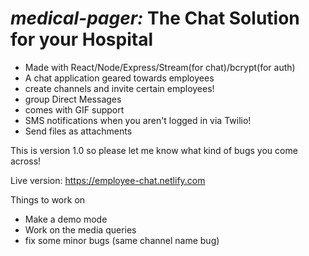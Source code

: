 # *medical-pager:* The Chat Solution for your Hospital
  - Made with React/Node/Express/Stream(for chat)/bcrypt(for auth)
  - A chat application geared towards employees
  - create channels and invite certain employees!
  - group Direct Messages
  - comes with GIF support
  - SMS notifications when you aren't logged in via Twilio!
  - Send files as attachments
 
 This is version 1.0 so please let me know what kind of bugs you come across!
 
 Live version: https://employee-chat.netlify.com
 
 Things to work on
  - Make a demo mode
  - Work on the media queries
  - fix some minor bugs (same channel name bug)
